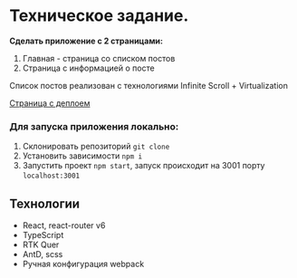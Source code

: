 # Техническое задание. 
__Сделать приложение с 2 страницами:__
1. Главная - страница со списком постов
2. Страница с информацией о посте

Список постов реализован с технологиями Infinite Scroll + Virtualization

[Страница c деплоем](https://d4ness.github.io/posts-rtkquery/)

### Для запуска приложения локально:
1. Склонировать репозиторий `git clone`
2. Установить зависимости `npm i`
3. Запустить проект `npm start`, запуск происходит на 3001 порту `localhost:3001`

## Технологии
- React, react-router v6
- TypeScript
- RTK Quer
- AntD, scss 
- Ручная конфигурация webpack
